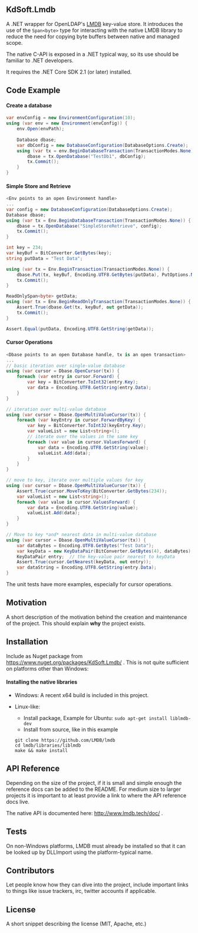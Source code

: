 ## KdSoft.Lmdb

A .NET wrapper for  OpenLDAP's [LMDB](https://github.com/LMDB/lmdb) key-value store. It introduces the use of the `Span<byte>` type for interacting with the native LMDB library to reduce the need for copying byte buffers between native and managed scope.

The native C-API is exposed in a .NET typical way, so its use should be familiar to .NET developers.

It requires the .NET Core SDK 2.1 (or later) installed.

## Code Example

#### Create a database

```c#
var envConfig = new EnvironmentConfiguration(10);
using (var env = new Environment(envConfig)) {
    env.Open(envPath);
    
    Database dbase;
    var dbConfig = new DatabaseConfiguration(DatabaseOptions.Create);
    using (var tx = env.BeginDatabaseTransaction(TransactionModes.None)) {
        dbase = tx.OpenDatabase("TestDb1", dbConfig);
        tx.Commit();
    }
}
```

#### Simple Store and Retrieve

```c#
<Env points to an open Environment handle>
...  
var config = new DatabaseConfiguration(DatabaseOptions.Create);
Database dbase;
using (var tx = Env.BeginDatabaseTransaction(TransactionModes.None)) {
    dbase = tx.OpenDatabase("SimpleStoreRetrieve", config);
    tx.Commit();
}

int key = 234;
var keyBuf = BitConverter.GetBytes(key);
string putData = "Test Data";

using (var tx = Env.BeginTransaction(TransactionModes.None)) {
    dbase.Put(tx, keyBuf, Encoding.UTF8.GetBytes(putData), PutOptions.None);
    tx.Commit();
}

ReadOnlySpan<byte> getData;
using (var tx = Env.BeginReadOnlyTransaction(TransactionModes.None)) {
    Assert.True(dbase.Get(tx, keyBuf, out getData));
    tx.Commit();
}

Assert.Equal(putData, Encoding.UTF8.GetString(getData));
```

#### Cursor Operations

```c#
<Dbase points to an open Database handle, tx is an open transaction>
...
// basic iteration over single-value database
using (var cursor = Dbase.OpenCursor(tx)) {
    foreach (var entry in cursor.Forward) {
        var key = BitConverter.ToInt32(entry.Key);
        var data = Encoding.UTF8.GetString(entry.Data);
    }
}

// iteration over multi-value database
using (var cursor = Dbase.OpenMultiValueCursor(tx)) {
    foreach (var keyEntry in cursor.ForwardByKey) {
        var key = BitConverter.ToInt32(keyEntry.Key);
        var valueList = new List<string>();
        // iterate over the values in the same key
        foreach (var value in cursor.ValuesForward) {
            var data = Encoding.UTF8.GetString(value);
            valueList.Add(data);
        }
    }
}

// move to key, iterate over multiple values for key
using (var cursor = Dbase.OpenMultiValueCursor(tx)) {
    Assert.True(cursor.MoveToKey(BitConverter.GetBytes(234));
    var valueList = new List<string>();
    foreach (var value in cursor.ValuesForward) {
        var data = Encoding.UTF8.GetString(value);
        valueList.Add(data);
    }
}

// Move to key *and* nearest data in multi-value database
using (var cursor = Dbase.OpenMultiValueCursor(tx)) {
    var dataBytes = Encoding.UTF8.GetBytes("Test Data");
    var keyData = new KeyDataPair(BitConverter.GetBytes(4), dataBytes);
    KeyDataPair entry;  // the key-value pair nearest to keyData
    Assert.True(cursor.GetNearest(keyData, out entry));
    var dataString = Encoding.UTF8.GetString(entry.Data);
}
```

The unit tests have more examples, especially for cursor operations.

## Motivation

A short description of the motivation behind the creation and maintenance of the project. This should explain **why** the project exists.

## Installation

Include as Nuget package from https://www.nuget.org/packages/KdSoft.Lmdb/ . This is not quite sufficient on platforms other than Windows:

#### Installing the native libraries
* Windows: A recent x64 build is included in this project.

* Linux-like: 

  * Install package, Example for Ubuntu: `sudo apt-get install liblmdb-dev`
  * Install from source, like in this example

  ```
  git clone https://github.com/LMDB/lmdb
  cd lmdb/libraries/liblmdb
  make && make install
  ```

## API Reference

Depending on the size of the project, if it is small and simple enough the reference docs can be added to the README. For medium size to larger projects it is important to at least provide a link to where the API reference docs live.



The native API is documented here: http://www.lmdb.tech/doc/ .

## Tests

On non-Windows platforms, LMDB must already be installed so that it can be looked up
by DLLImport using the platform-typical name.

## Contributors

Let people know how they can dive into the project, include important links to things like issue trackers, irc, twitter accounts if applicable.

## License

A short snippet describing the license (MIT, Apache, etc.)